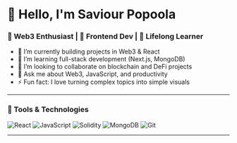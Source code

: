 # 👋 Hello, I'm Saviour Popoola
### 🌱 Web3 Enthusiast | 📱 Frontend Dev | 🎯 Lifelong Learner

- 🔭 I’m currently building projects in Web3 & React
- 🌱 I’m learning full-stack development (Next.js, MongoDB)
- 👯 I’m looking to collaborate on blockchain and DeFi projects
- 💬 Ask me about Web3, JavaScript, and productivity
- ⚡ Fun fact: I love turning complex topics into simple visuals

---

### 🔧 Tools & Technologies
![React](https://img.shields.io/badge/-React-black?style=flat-square&logo=react)
![JavaScript](https://img.shields.io/badge/-JavaScript-black?style=flat-square&logo=javascript)
![Solidity](https://img.shields.io/badge/-Solidity-black?style=flat-square&logo=solidity)
![MongoDB](https://img.shields.io/badge/-MongoDB-black?style=flat-square&logo=mongodb)
![Git](https://img.shields.io/badge/-Git-black?style=flat-square&logo=git)

---
